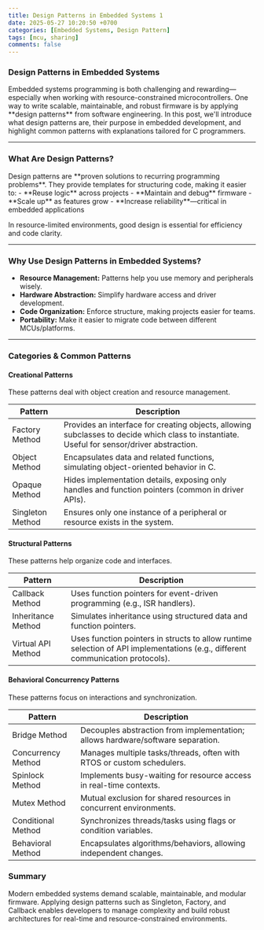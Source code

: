 ```yaml
---
title: Design Patterns in Embedded Systems 1
date: 2025-05-27 10:20:50 +0700
categories: [Embedded Systems, Design Pattern]
tags: [mcu, sharing]
comments: false
---
```



<h3 id="Design Patterns in Embedded Systems" style="font-weight: bold;">Design Patterns in Embedded Systems</h3>
Embedded systems programming is both challenging and rewarding—especially when working with resource-constrained microcontrollers. One way to write scalable, maintainable, and robust firmware is by applying **design patterns** from software engineering. In this post, we'll introduce what design patterns are, their purpose in embedded development, and highlight common patterns with explanations tailored for C programmers.

---


<h3 id="What Are Design Patterns?" style="font-weight: bold;">What Are Design Patterns?</h3>
Design patterns are **proven solutions to recurring programming problems**. They provide templates for structuring code, making it easier to:
- **Reuse logic** across projects
- **Maintain and debug** firmware
- **Scale up** as features grow
- **Increase reliability**—critical in embedded applications

In resource-limited environments, good design is essential for efficiency and code clarity.

---

<h3 id="Why Use Design Patterns in Embedded Systems?" style="font-weight: bold;">Why Use Design Patterns in Embedded Systems?</h3>

- **Resource Management:** Patterns help you use memory and peripherals wisely.
- **Hardware Abstraction:** Simplify hardware access and driver development.
- **Code Organization:** Enforce structure, making projects easier for teams.
- **Portability:** Make it easier to migrate code between different MCUs/platforms.

---


<h3 id="Categories & Common Patterns" style="font-weight: bold;">Categories & Common Patterns</h3>

<h4>Creational Patterns</h4>
<p>These patterns deal with object creation and resource management.</p>

<table>
  <thead>
    <tr><th>Pattern</th><th>Description</th></tr>
  </thead>
  <tbody>
    <tr><td>Factory Method</td><td>Provides an interface for creating objects, allowing subclasses to decide which class to instantiate. Useful for sensor/driver abstraction.</td></tr>
    <tr><td>Object Method</td><td>Encapsulates data and related functions, simulating object-oriented behavior in C.</td></tr>
    <tr><td>Opaque Method</td><td>Hides implementation details, exposing only handles and function pointers (common in driver APIs).</td></tr>
    <tr><td>Singleton Method</td><td>Ensures only one instance of a peripheral or resource exists in the system.</td></tr>
  </tbody>
</table>

<h4>Structural Patterns</h4>
<p>These patterns help organize code and interfaces.</p>

<table>
  <thead>
    <tr><th>Pattern</th><th>Description</th></tr>
  </thead>
  <tbody>
    <tr><td>Callback Method</td><td>Uses function pointers for event-driven programming (e.g., ISR handlers).</td></tr>
    <tr><td>Inheritance Method</td><td>Simulates inheritance using structured data and function pointers.</td></tr>
    <tr><td>Virtual API Method</td><td>Uses function pointers in structs to allow runtime selection of API implementations (e.g., different communication protocols).</td></tr>
  </tbody>
</table>

<h4>Behavioral Concurrency Patterns</h4>
<p>These patterns focus on interactions and synchronization.</p>

<table>
  <thead>
    <tr><th>Pattern</th><th>Description</th></tr>
  </thead>
  <tbody>
    <tr><td>Bridge Method</td><td>Decouples abstraction from implementation; allows hardware/software separation.</td></tr>
    <tr><td>Concurrency Method</td><td>Manages multiple tasks/threads, often with RTOS or custom schedulers.</td></tr>
    <tr><td>Spinlock Method</td><td>Implements busy-waiting for resource access in real-time contexts.</td></tr>
    <tr><td>Mutex Method</td><td>Mutual exclusion for shared resources in concurrent environments.</td></tr>
    <tr><td>Conditional Method</td><td>Synchronizes threads/tasks using flags or condition variables.</td></tr>
    <tr><td>Behavioral Method</td><td>Encapsulates algorithms/behaviors, allowing independent changes.</td></tr>
  </tbody>
</table>


<h3 id="Summary" style="font-weight: bold;">Summary</h3>

Modern embedded systems demand scalable, maintainable, and modular firmware. Applying design patterns such as Singleton, Factory, and Callback enables developers to manage complexity and build robust architectures for real-time and resource-constrained environments.

